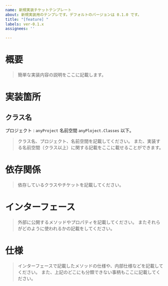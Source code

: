 ```yaml
---
name: 新規実装チケットテンプレート
about: 新規実装用のテンプレです。デフォルトのバージョンは 0.1.0 です。
title: "[feature] "
labels: ver-0.1.x
assignees: ''

---
```


# 概要
> 簡単な実装内容の説明をここに記載します。

# 実装箇所
## クラス名
プロジェクト : ` anyProject ` 
名前空間 ` anyPloject.Classes ` 以下。
> クラス名、プロジェクト、名前空間を記載してください。
> また、実装する名前空間（クラス以上）に関する記載をここに載せることができます。


# 依存関係
> 依存しているクラスやチケットを記載してください。

# インターフェース
> 外部に公開するメソッドやプロパティを記載してください。
> またそれらがどのように使われるかの記載をしてください。

# 仕様
> インターフェースで記載したメソッドの仕様や、内部仕様などを記載してください。
> また、上記のどこにも分類できない事柄もここに記載してください。
